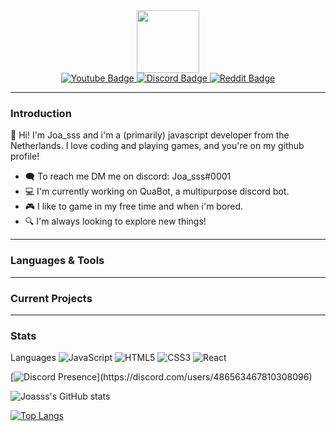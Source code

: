 <div id="header" align="center">
  <img src="https://i.imgur.com/CvMW3Km.png" width="100"/>
  <div id="badges">
  <a href="https://www.youtube.com/c/Joasss">
    <img src="https://img.shields.io/badge/YouTube-red?style=for-the-badge&logo=youtube&logoColor=white" alt="Youtube Badge"/>
  </a>
  <a href="https://discord.gg/HhPtvhPU2n">
    <img src="https://img.shields.io/badge/DISCORD-%237289DA.svg?style=for-the-badge&logo=discord&logoColor=white" alt="Discord Badge"/>
  </a>
  <a href="[https://discord.gg/HhPtvhPU2n](https://www.reddit.com/user/Joa_sss)">
    <img src="https://img.shields.io/badge/Reddit-FF4500?style=for-the-badge&logo=reddit&logoColor=white" alt="Reddit Badge"/>
  </a>
</div>
  <img src="https://komarev.com/ghpvc/?username=joasss&style=flat-square&color=blue" alt=""/>
</div>

---

### Introduction

👋 Hi! I'm Joa_sss and i'm a (primarily) javascript developer from the Netherlands. I love coding and playing games, and you're on my github profile!
- 🗨️ To reach me DM me on discord: Joa_sss#0001
- 💻 I'm currently working on QuaBot, a multipurpose discord bot.
- 🎮 I like to game in my free time and when i'm bored.
- 🔍 I'm always looking to explore new things!

---

### Languages & Tools

---

### Current Projects

---

### Stats

Languages
![JavaScript](https://img.shields.io/badge/javascript-%23323330.svg?style=for-the-badge&logo=javascript&logoColor=%23F7DF1E) ![HTML5](https://img.shields.io/badge/html5-%23E34F26.svg?style=for-the-badge&logo=html5&logoColor=white) ![CSS3](https://img.shields.io/badge/css3-%231572B6.svg?style=for-the-badge&logo=css3&logoColor=white) ![React](https://img.shields.io/badge/react-%2320232a.svg?style=for-the-badge&logo=react&logoColor=%2361DAFB) 

[![Discord Presence](https://lanyard-profile-readme.vercel.app/api/486563467810308096?theme=dark&animated=true&hideDiscrim=false&borderRadius=5px&idleMessage=Probably%20afk%20or%20coding...)](https://discord.com/users/486563467810308096)


![Joasss's GitHub stats](https://github-readme-stats.vercel.app/api?username=Joasss&count_private=true&show_icons=true&theme=dark)

[![Top Langs](https://github-readme-stats.vercel.app/api/top-langs/?username=Joasss&layout=compact)](https://github.com/anuraghazra/github-readme-stats&theme=dark)
